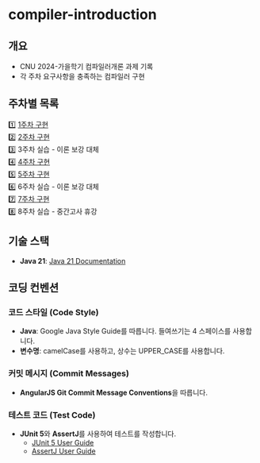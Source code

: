 # compiler-introduction

## 개요
- CNU 2024-가을학기 컴파일러개론 과제 기록
- 각 주차 요구사항을 충족하는 컴파일러 구현

## 주차별 목록
1️⃣ [1주차 구현](https://github.com/cussle/compiler-introduction/tree/main/week1)<br>
2️⃣ [2주차 구현](https://github.com/cussle/compiler-introduction/tree/main/week2)<br>
3️⃣ 3주차 실습 - 이론 보강 대체<br>
4️⃣ [4주차 구현](https://github.com/cussle/compiler-introduction/tree/main/week4)<br>
5️⃣ [5주차 구현](https://github.com/cussle/compiler-introduction/tree/main/week5)<br>
6️⃣ 6주차 실습 - 이론 보강 대체<br>
7️⃣ [7주차 구현](https://github.com/cussle/compiler-introduction/tree/main/week7)<br>
8️⃣ 8주차 실습 - 중간고사 휴강<br>

## 기술 스택
- **Java 21**: [Java 21 Documentation](https://docs.oracle.com/en/java/javase/21/)

## 코딩 컨벤션

### 코드 스타일 (Code Style)
- **Java**: Google Java Style Guide를 따릅니다. 들여쓰기는 4 스페이스를 사용합니다.
- **변수명**: camelCase를 사용하고, 상수는 UPPER_CASE를 사용합니다.

### 커밋 메시지 (Commit Messages)
- **AngularJS Git Commit Message Conventions**을 따릅니다.

### 테스트 코드 (Test Code)
- **JUnit 5**와 **AssertJ**를 사용하여 테스트를 작성합니다.
  - [JUnit 5 User Guide](https://junit.org/junit5/docs/current/user-guide/)
  - [AssertJ User Guide](https://assertj.github.io/doc/)

